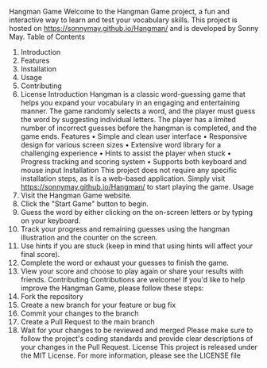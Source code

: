 Hangman Game
Welcome to the Hangman Game project, a fun and interactive way to learn and test your vocabulary skills. This project is hosted on https://sonnymay.github.io/Hangman/ and is developed by Sonny May.
Table of Contents
1.	Introduction
2.	Features
3.	Installation
4.	Usage
5.	Contributing
6.	License
Introduction
Hangman is a classic word-guessing game that helps you expand your vocabulary in an engaging and entertaining manner. The game randomly selects a word, and the player must guess the word by suggesting individual letters. The player has a limited number of incorrect guesses before the hangman is completed, and the game ends.
Features
•	Simple and clean user interface
•	Responsive design for various screen sizes
•	Extensive word library for a challenging experience
•	Hints to assist the player when stuck
•	Progress tracking and scoring system
•	Supports both keyboard and mouse input
Installation
This project does not require any specific installation steps, as it is a web-based application. Simply visit https://sonnymay.github.io/Hangman/ to start playing the game.
Usage
1.	Visit the Hangman Game website.
2.	Click the "Start Game" button to begin.
3.	Guess the word by either clicking on the on-screen letters or by typing on your keyboard.
4.	Track your progress and remaining guesses using the hangman illustration and the counter on the screen.
5.	Use hints if you are stuck (keep in mind that using hints will affect your final score).
6.	Complete the word or exhaust your guesses to finish the game.
7.	View your score and choose to play again or share your results with friends.
Contributing
Contributions are welcome! If you'd like to help improve the Hangman Game, please follow these steps:
1.	Fork the repository
2.	Create a new branch for your feature or bug fix
3.	Commit your changes to the branch
4.	Create a Pull Request to the main branch
5.	Wait for your changes to be reviewed and merged
Please make sure to follow the project's coding standards and provide clear descriptions of your changes in the Pull Request.
License
This project is released under the MIT License. For more information, please see the LICENSE file

